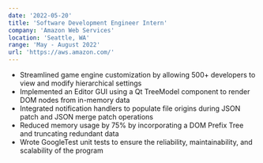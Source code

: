 ```yaml
---
date: '2022-05-20'
title: 'Software Development Engineer Intern'
company: 'Amazon Web Services'
location: 'Seattle, WA'
range: 'May - August 2022'
url: 'https://aws.amazon.com/'
---
```


- Streamlined game engine customization by allowing 500+ developers to view and modify hierarchical settings
- Implemented an Editor GUI using a Qt TreeModel component to render DOM nodes from in-memory data
- Integrated notification handlers to populate file origins during JSON patch and JSON merge patch operations
- Reduced memory usage by 75% by incorporating a DOM Prefix Tree and truncating redundant data
- Wrote GoogleTest unit tests to ensure the reliability, maintainability, and scalability of the program
